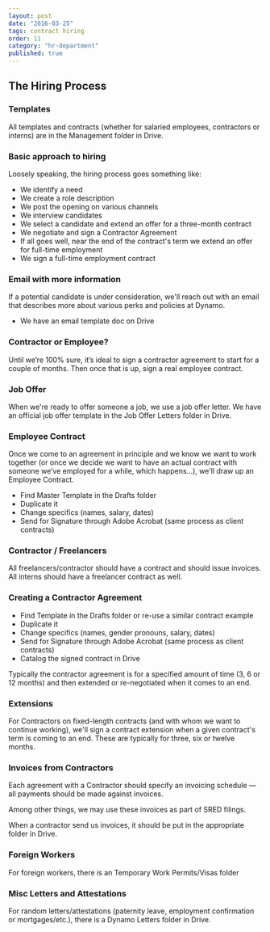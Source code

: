```yaml
---
layout: post
date: "2016-03-25"
tags: contract hiring
order: 11
category: "hr-department"
published: true
---
```




## The Hiring Process


### Templates

All templates and contracts (whether for salaried employees, contractors or interns) are in the Management folder in Drive.


### Basic approach to hiring

Loosely speaking, the hiring process goes something like:
- We identify a need
- We create a role description
- We post the opening on various channels
- We interview candidates
- We select a candidate and extend an offer for a three-month contract 
- We negotiate and sign a Contractor Agreement
- If all goes well, near the end of the contract's term we extend an offer for full-time employment
- We sign a full-time employment contract



### Email with more information

If a potential candidate is under consideration, we'll reach out with an email that describes more about various perks and policies at Dynamo.

- We have an email template doc on Drive



### Contractor or Employee?

Until we’re 100% sure, it’s ideal to sign a contractor agreement to start for a couple of months.
Then once that is up, sign a real employee contract.



### Job Offer

When we're ready to offer someone a job, we use a job offer letter.
We have an official job offer template in the Job Offer Letters folder in Drive.



### Employee Contract

Once we come to an agreement in principle and we know we want to work together (or once we decide we want to have an actual contract with someone we’ve employed for a while, which happens...), we'll draw up an Employee Contract.

- Find Master Template in the Drafts folder
- Duplicate it
- Change specifics (names, salary, dates)
- Send for Signature through Adobe Acrobat (same process as client contracts)



### Contractor / Freelancers

All freelancers/contractor should have a contract and should issue invoices.
All interns should have a freelancer contract as well.

### Creating a Contractor Agreement

- Find Template in the Drafts folder or re-use a similar contract example
- Duplicate it
- Change specifics (names, gender pronouns, salary, dates)
- Send for Signature through Adobe Acrobat (same process as client contracts)
- Catalog the signed contract in Drive

Typically the contractor agreement is for a specified amount of time (3, 6 or 12 months) and then extended or re-negotiated when it comes to an end.



### Extensions

For Contractors on fixed-length contracts (and with whom we want to continue working), we'll sign a contract extension when a given contract's term is coming to an end. These are typically for three, six or twelve months.


### Invoices from Contractors

Each agreement with a Contractor should specify an invoicing schedule — all payments should be made against invoices.

Among other things, we may use these invoices as part of SRED filings.

When a contractor send us invoices, it should be put in the appropriate folder in Drive.


### Foreign Workers

For foreign workers, there is an Temporary Work Permits/Visas folder



### Misc Letters and Attestations

For random letters/attestations (paternity leave, employment confirmation or mortgages/etc.), there is a Dynamo Letters folder in Drive.
